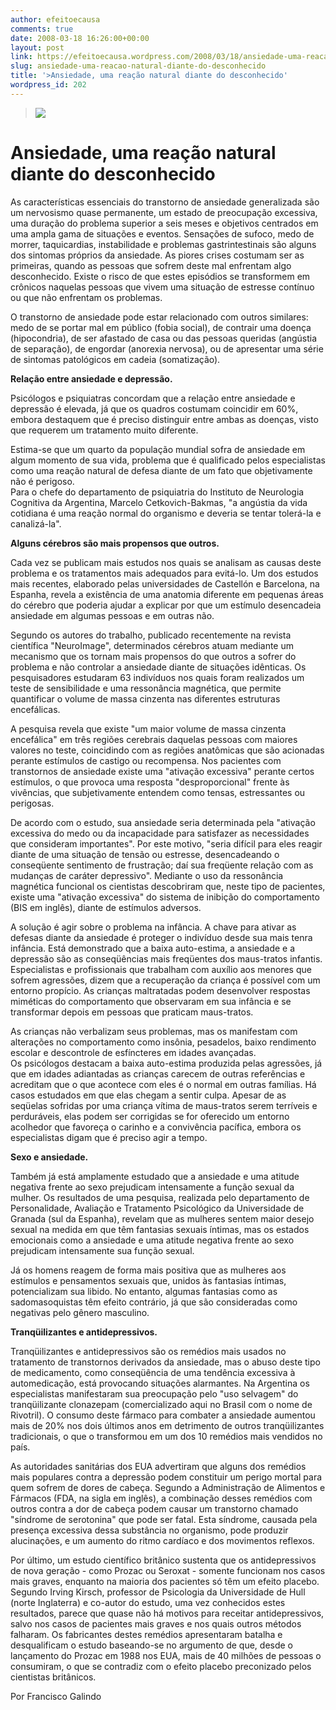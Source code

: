 ```yaml
---
author: efeitoecausa
comments: true
date: 2008-03-18 16:26:00+00:00
layout: post
link: https://efeitoecausa.wordpress.com/2008/03/18/ansiedade-uma-reacao-natural-diante-do-desconhecido/
slug: ansiedade-uma-reacao-natural-diante-do-desconhecido
title: '>Ansiedade, uma reação natural diante do desconhecido'
wordpress_id: 202
---
```


>[![](http://efeitoecausa.files.wordpress.com/2008/03/ansiedade.jpg?w=241)](http://efeitoecausa.files.wordpress.com/2008/03/ansiedade.jpg)  


# Ansiedade, uma reação natural diante do desconhecido

 

As características essenciais do transtorno de ansiedade generalizada são um nervosismo quase permanente, um estado de preocupação excessiva, uma duração do problema superior a seis meses e objetivos centrados em uma ampla gama de situações e eventos. Sensações de sufoco, medo de morrer, taquicardias, instabilidade e problemas gastrintestinais são alguns dos sintomas próprios da ansiedade. As piores crises costumam ser as primeiras, quando as pessoas que sofrem deste mal enfrentam algo desconhecido. Existe o risco de que estes episódios se transformem em crônicos naquelas pessoas que vivem uma situação de estresse contínuo ou que não enfrentam os problemas.

 

O transtorno de ansiedade pode estar relacionado com outros similares: medo de se portar mal em público (fobia social), de contrair uma doença (hipocondria), de ser afastado de casa ou das pessoas queridas (angústia de separação), de engordar (anorexia nervosa), ou de apresentar uma série de sintomas patológicos em cadeia (somatização).

 

**Relação entre ansiedade e depressão.**

 

Psicólogos e psiquiatras concordam que a relação entre ansiedade e depressão é elevada, já que os quadros costumam coincidir em 60%, embora destaquem que é preciso distinguir entre ambas as doenças, visto que requerem um tratamento muito diferente.

 

Estima-se que um quarto da população mundial sofra de ansiedade em algum momento de sua vida, problema que é qualificado pelos especialistas como uma reação natural de defesa diante de um fato que objetivamente não é perigoso.  
Para o chefe do departamento de psiquiatria do Instituto de Neurologia Cognitiva da Argentina, Marcelo Cetkovich-Bakmas, "a angústia da vida cotidiana é uma reação normal do organismo e deveria se tentar tolerá-la e canalizá-la".

 

**Alguns cérebros são mais propensos que outros.**

 

Cada vez se publicam mais estudos nos quais se analisam as causas deste problema e os tratamentos mais adequados para evitá-lo. Um dos estudos mais recentes, elaborado pelas universidades de Castellón e Barcelona, na Espanha, revela a existência de uma anatomia diferente em pequenas áreas do cérebro que poderia ajudar a explicar por que um estímulo desencadeia ansiedade em algumas pessoas e em outras não.

 

Segundo os autores do trabalho, publicado recentemente na revista científica "NeuroImage", determinados cérebros atuam mediante um mecanismo que os tornam mais propensos do que outros a sofrer do problema e não controlar a ansiedade diante de situações idênticas. Os pesquisadores estudaram 63 indivíduos nos quais foram realizados um teste de sensibilidade e uma ressonância magnética, que permite quantificar o volume de massa cinzenta nas diferentes estruturas encefálicas.

 

A pesquisa revela que existe "um maior volume de massa cinzenta encefálica" em três regiões cerebrais daquelas pessoas com maiores valores no teste, coincidindo com as regiões anatômicas que são acionadas perante estímulos de castigo ou recompensa. Nos pacientes com transtornos de ansiedade existe uma "ativação excessiva" perante certos estímulos, o que provoca uma resposta "desproporcional" frente às vivências, que subjetivamente entendem como tensas, estressantes ou perigosas.

 

De acordo com o estudo, sua ansiedade seria determinada pela "ativação excessiva do medo ou da incapacidade para satisfazer as necessidades que consideram importantes". Por este motivo, "seria difícil para eles reagir diante de uma situação de tensão ou estresse, desencadeando o conseqüente sentimento de frustração; daí sua freqüente relação com as mudanças de caráter depressivo". Mediante o uso da ressonância magnética funcional os cientistas descobriram que, neste tipo de pacientes, existe uma "ativação excessiva" do sistema de inibição do comportamento (BIS em inglês), diante de estímulos adversos.

 

A solução é agir sobre o problema na infância. A chave para ativar as defesas diante da ansiedade é proteger o indivíduo desde sua mais tenra infância. Está demonstrado que a baixa auto-estima, a ansiedade e a depressão são as conseqüências mais freqüentes dos maus-tratos infantis. Especialistas e profissionais que trabalham com auxílio aos menores que sofrem agressões, dizem que a recuperação da criança é possível com um entorno propício. As crianças maltratadas podem desenvolver respostas miméticas do comportamento que observaram em sua infância e se transformar depois em pessoas que praticam maus-tratos.

 

As crianças não verbalizam seus problemas, mas os manifestam com alterações no comportamento como insônia, pesadelos, baixo rendimento escolar e descontrole de esfíncteres em idades avançadas.  
Os psicólogos destacam a baixa auto-estima produzida pelas agressões, já que em idades adiantadas as crianças carecem de outras referências e acreditam que o que acontece com eles é o normal em outras famílias. Há casos estudados em que elas chegam a sentir culpa. Apesar de as seqüelas sofridas por uma criança vítima de maus-tratos serem terríveis e perduráveis, elas podem ser corrigidas se for oferecido um entorno acolhedor que favoreça o carinho e a convivência pacífica, embora os especialistas digam que é preciso agir a tempo.

 

**Sexo e ansiedade.**

 

Também já está amplamente estudado que a ansiedade e uma atitude negativa frente ao sexo prejudicam intensamente a função sexual da mulher. Os resultados de uma pesquisa, realizada pelo departamento de Personalidade, Avaliação e Tratamento Psicológico da Universidade de Granada (sul da Espanha), revelam que as mulheres sentem maior desejo sexual na medida em que têm fantasias sexuais íntimas, mas os estados emocionais como a ansiedade e uma atitude negativa frente ao sexo prejudicam intensamente sua função sexual.

 

Já os homens reagem de forma mais positiva que as mulheres aos estímulos e pensamentos sexuais que, unidos às fantasias íntimas, potencializam sua libido. No entanto, algumas fantasias como as sadomasoquistas têm efeito contrário, já que são consideradas como negativas pelo gênero masculino.

 

**Tranqüilizantes e antidepressivos.**

 

Tranqüilizantes e antidepressivos são os remédios mais usados no tratamento de transtornos derivados da ansiedade, mas o abuso deste tipo de medicamento, como conseqüência de uma tendência excessiva à automedicação, está provocando situações alarmantes. Na Argentina os especialistas manifestaram sua preocupação pelo "uso selvagem" do tranqüilizante clonazepam (comercializado aqui no Brasil com o nome de Rivotril). O consumo deste fármaco para combater a ansiedade aumentou mais de 20% nos dois últimos anos em detrimento de outros tranqüilizantes tradicionais, o que o transformou em um dos 10 remédios mais vendidos no país.

 

As autoridades sanitárias dos EUA advertiram que alguns dos remédios mais populares contra a depressão podem constituir um perigo mortal para quem sofrem de dores de cabeça. Segundo a Administração de Alimentos e Fármacos (FDA, na sigla em inglês), a combinação desses remédios com outros contra a dor de cabeça podem causar um transtorno chamado "síndrome de serotonina" que pode ser fatal. Esta síndrome, causada pela presença excessiva dessa substância no organismo, pode produzir alucinações, e um aumento do ritmo cardíaco e dos movimentos reflexos.

 

Por último, um estudo científico britânico sustenta que os antidepressivos de nova geração - como Prozac ou Seroxat - somente funcionam nos casos mais graves, enquanto na maioria dos pacientes só têm um efeito placebo. Segundo Irving Kirsch, professor de Psicologia da Universidade de Hull (norte Inglaterra) e co-autor do estudo, uma vez conhecidos estes resultados, parece que quase não há motivos para receitar antidepressivos, salvo nos casos de pacientes mais graves e nos quais outros métodos falharam. Os fabricantes destes remédios apresentaram batalha e desqualificam o estudo baseando-se no argumento de que, desde o lançamento do Prozac em 1988 nos EUA, mais de 40 milhões de pessoas o consumiram, o que se contradiz com o efeito placebo preconizado pelos cientistas britânicos.

 

  
Por Francisco Galindo

  

